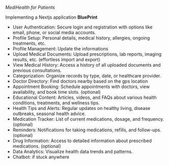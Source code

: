 *MediHealth for Patients*

Implementing a Nextjs application
**BluePrint**

* User Authentication: Secure login and registration with options like email, phone, or social media accounts.
* Profile Setup: Personal details, medical history, allergies, ongoing treatments, etc.
* Profile Management: Update the informations
* Upload Medical Documents: Upload prescriptions, lab reports, imaging results, etc. (effortless import and export)
* View Medical History: Access a history of all uploaded documents and previous consultations.
* Categorization: Organize records by type, date, or healthcare provider.
* Doctor Directory: Find doctors nearby based on the gps location
* Appointment Booking: Schedule appointments with doctors, view availability, and book time slots. (optional)
* Educational Content: Articles, videos, and FAQs about various health conditions, treatments, and wellness tips.
* Health Tips and Alerts: Regular updates on healthy living, disease outbreaks, seasonal health advice.
* Medication Tracker: List of current medications, dosage, and frequency. (optional)
* Reminders: Notifications for taking medications, refills, and follow-ups. (optional)
* Drug Information: Access to detailed information about prescribed medications. (optional)
* Data Analytics: Visualize health data trends and patterns.
* Chatbot: if stuck anywhere
